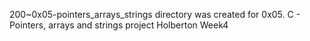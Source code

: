200~0x05-pointers_arrays_strings directory was created for 0x05. C - Pointers, arrays and strings project
Holberton Week4
